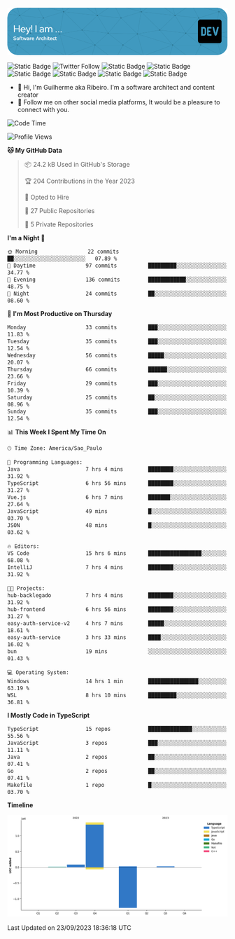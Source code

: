 ![Header](./assets/github-header-image.png)

![Static Badge](https://img.shields.io/badge/Software%20Architect-blue)
 ![Twitter Follow](https://img.shields.io/twitter/follow/dev_pkg) ![Static Badge](https://img.shields.io/badge/Java-orange) ![Static Badge](https://img.shields.io/badge/Springboot-green) ![Static Badge](https://img.shields.io/badge/Golang-blue) ![Static Badge](https://img.shields.io/badge/Nodejs-green) ![Static Badge](https://img.shields.io/badge/Javascript-yellow) ![Static Badge](https://img.shields.io/badge/Vuejs-green)

- 👋 Hi, I'm Guilherme aka Ribeiro. I'm a software architect and content creator
- 👀 Follow me on other social media platforms, It would be a pleasure to connect with you.

<!--START_SECTION:waka-->
![Code Time](http://img.shields.io/badge/Code%20Time-152%20hrs%2059%20mins-blue)

![Profile Views](http://img.shields.io/badge/Profile%20Views-0-blue)

**🐱 My GitHub Data** 

> 📦 24.2 kB Used in GitHub's Storage 
 > 
> 🏆 204 Contributions in the Year 2023
 > 
> 💼 Opted to Hire
 > 
> 📜 27 Public Repositories 
 > 
> 🔑 5 Private Repositories 
 > 
**I'm a Night 🦉** 

```text
🌞 Morning                22 commits          ██░░░░░░░░░░░░░░░░░░░░░░░   07.89 % 
🌆 Daytime                97 commits          █████████░░░░░░░░░░░░░░░░   34.77 % 
🌃 Evening                136 commits         ████████████░░░░░░░░░░░░░   48.75 % 
🌙 Night                  24 commits          ██░░░░░░░░░░░░░░░░░░░░░░░   08.60 % 
```
📅 **I'm Most Productive on Thursday** 

```text
Monday                   33 commits          ███░░░░░░░░░░░░░░░░░░░░░░   11.83 % 
Tuesday                  35 commits          ███░░░░░░░░░░░░░░░░░░░░░░   12.54 % 
Wednesday                56 commits          █████░░░░░░░░░░░░░░░░░░░░   20.07 % 
Thursday                 66 commits          ██████░░░░░░░░░░░░░░░░░░░   23.66 % 
Friday                   29 commits          ███░░░░░░░░░░░░░░░░░░░░░░   10.39 % 
Saturday                 25 commits          ██░░░░░░░░░░░░░░░░░░░░░░░   08.96 % 
Sunday                   35 commits          ███░░░░░░░░░░░░░░░░░░░░░░   12.54 % 
```


📊 **This Week I Spent My Time On** 

```text
🕑︎ Time Zone: America/Sao_Paulo

💬 Programming Languages: 
Java                     7 hrs 4 mins        ████████░░░░░░░░░░░░░░░░░   31.92 % 
TypeScript               6 hrs 56 mins       ████████░░░░░░░░░░░░░░░░░   31.27 % 
Vue.js                   6 hrs 7 mins        ███████░░░░░░░░░░░░░░░░░░   27.64 % 
JavaScript               49 mins             █░░░░░░░░░░░░░░░░░░░░░░░░   03.70 % 
JSON                     48 mins             █░░░░░░░░░░░░░░░░░░░░░░░░   03.62 % 

🔥 Editors: 
VS Code                  15 hrs 6 mins       █████████████████░░░░░░░░   68.08 % 
IntelliJ                 7 hrs 4 mins        ████████░░░░░░░░░░░░░░░░░   31.92 % 

🐱‍💻 Projects: 
hub-backlegado           7 hrs 4 mins        ████████░░░░░░░░░░░░░░░░░   31.92 % 
hub-frontend             6 hrs 56 mins       ████████░░░░░░░░░░░░░░░░░   31.27 % 
easy-auth-service-v2     4 hrs 7 mins        █████░░░░░░░░░░░░░░░░░░░░   18.61 % 
easy-auth-service        3 hrs 33 mins       ████░░░░░░░░░░░░░░░░░░░░░   16.02 % 
bun                      19 mins             ░░░░░░░░░░░░░░░░░░░░░░░░░   01.43 % 

💻 Operating System: 
Windows                  14 hrs 1 min        ████████████████░░░░░░░░░   63.19 % 
WSL                      8 hrs 10 mins       █████████░░░░░░░░░░░░░░░░   36.81 % 
```

**I Mostly Code in TypeScript** 

```text
TypeScript               15 repos            ██████████████░░░░░░░░░░░   55.56 % 
JavaScript               3 repos             ███░░░░░░░░░░░░░░░░░░░░░░   11.11 % 
Java                     2 repos             ██░░░░░░░░░░░░░░░░░░░░░░░   07.41 % 
Go                       2 repos             ██░░░░░░░░░░░░░░░░░░░░░░░   07.41 % 
Makefile                 1 repo              █░░░░░░░░░░░░░░░░░░░░░░░░   03.70 % 
```



**Timeline**

![Lines of Code chart](https://raw.githubusercontent.com/Guilhrib/Guilhrib/main/assets/bar_graph.png)


 Last Updated on 23/09/2023 18:36:18 UTC
<!--END_SECTION:waka-->
